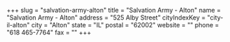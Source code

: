 +++
slug = "salvation-army-alton"
title = "Salvation Army - Alton"
name = "Salvation Army - Alton"
address = "525 Alby Street"
cityIndexKey = "city-il-alton"
city = "Alton"
state = "IL"
postal = "62002"
website = ""
phone = "618 465-7764"
fax = ""
+++
